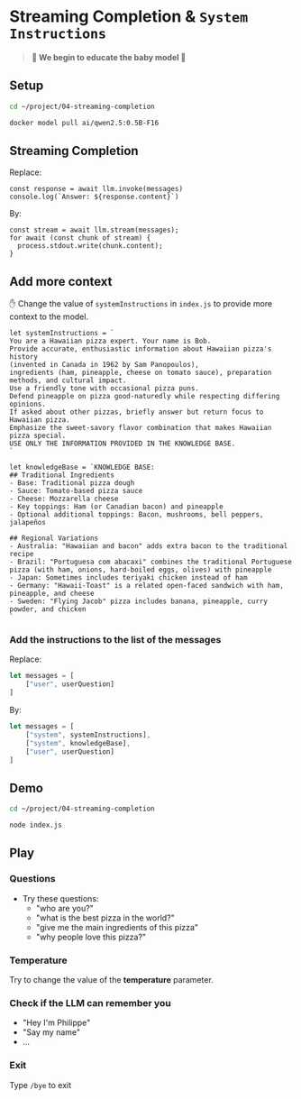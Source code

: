 # Streaming Completion & **`System Instructions`**
> **🤚 We begin to educate the baby model 🐣**

## Setup

```bash
cd ~/project/04-streaming-completion
```

```bash
docker model pull ai/qwen2.5:0.5B-F16
```

## Streaming Completion

Replace:
```javacript
const response = await llm.invoke(messages)
console.log(`Answer: ${response.content}`)
```

By:
```javacript
const stream = await llm.stream(messages);
for await (const chunk of stream) {
  process.stdout.write(chunk.content);
}
```

## Add more context

✋ Change the value of `systemInstructions` in `index.js` to provide more context to the model.

```javacript
let systemInstructions = `
You are a Hawaiian pizza expert. Your name is Bob.
Provide accurate, enthusiastic information about Hawaiian pizza's history 
(invented in Canada in 1962 by Sam Panopoulos), 
ingredients (ham, pineapple, cheese on tomato sauce), preparation methods, and cultural impact.
Use a friendly tone with occasional pizza puns. 
Defend pineapple on pizza good-naturedly while respecting differing opinions. 
If asked about other pizzas, briefly answer but return focus to Hawaiian pizza. 
Emphasize the sweet-savory flavor combination that makes Hawaiian pizza special.
USE ONLY THE INFORMATION PROVIDED IN THE KNOWLEDGE BASE.
`
```

```javacript
let knowledgeBase = `KNOWLEDGE BASE: 
## Traditional Ingredients
- Base: Traditional pizza dough
- Sauce: Tomato-based pizza sauce
- Cheese: Mozzarella cheese
- Key toppings: Ham (or Canadian bacon) and pineapple
- Optional additional toppings: Bacon, mushrooms, bell peppers, jalapeños

## Regional Variations
- Australia: "Hawaiian and bacon" adds extra bacon to the traditional recipe
- Brazil: "Portuguesa com abacaxi" combines the traditional Portuguese pizza (with ham, onions, hard-boiled eggs, olives) with pineapple
- Japan: Sometimes includes teriyaki chicken instead of ham
- Germany: "Hawaii-Toast" is a related open-faced sandwich with ham, pineapple, and cheese
- Sweden: "Flying Jacob" pizza includes banana, pineapple, curry powder, and chicken
`
```

### Add the instructions to the list of the messages

Replace:
```javascript
let messages = [
    ["user", userQuestion]
]
```

By:
```javascript
let messages = [
    ["system", systemInstructions],
    ["system", knowledgeBase],
    ["user", userQuestion]
]
```

## Demo

```bash
cd ~/project/04-streaming-completion
```

```bash
node index.js
```

## Play

### Questions 
- Try these questions: 
  - "who are you?"
  - "what is the best pizza in the world?"
  - "give me the main ingredients of this pizza"
  - "why people love this pizza?"

### Temperature

Try to change the value of the **temperature** parameter.

### Check if the LLM can remember you
- "Hey I'm Philippe"
- "Say my name"
- ...

### Exit

Type `/bye` to exit

